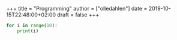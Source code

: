 +++
title = "Programming"
author = ["olledahlen"]
date = 2019-10-15T22:48:00+02:00
draft = false
+++

```python
for i in range(10):
    print(i)
```
